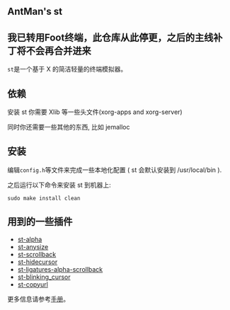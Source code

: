 ## AntMan's st
## 我已转用Foot终端，此仓库从此停更，之后的主线补丁将不会再合并进来

`st`是一个基于 X 的简洁轻量的终端模拟器。

## 依赖

安装 st 你需要 Xlib 等一些头文件(xorg-apps and xorg-server)

同时你还需要一些其他的东西, 比如 jemalloc

## 安装

编辑`config.h`等文件来完成一些本地化配置 ( st 会默认安装到 /usr/local/bin ).

之后运行以下命令来安装 st 到机器上:

    sudo make install clean

## 用到的一些插件

- [st-alpha](https://st.suckless.org/patches/alpha/)
- [st-anysize](https://st.suckless.org/patches/anysize/)
- [st-scrollback](https://st.suckless.org/patches/scrollback/)
- [st-hidecursor](http://st.suckless.org/patches/hidecursor/)
- [st-ligatures-alpha-scrollback](http://st.suckless.org/patches/ligatures/)
- [st-blinking_cursor](http://st.suckless.org/patches/blinking_cursor/)
- [st-copyurl](https://st.suckless.org/patches/copyurl)

更多信息请参考[手册](https://st.suckless.org/)。
